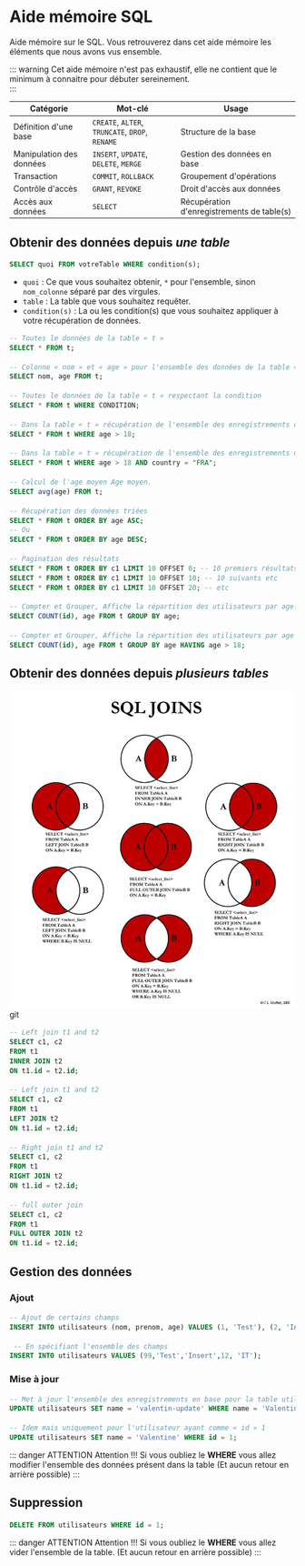 # Aide mémoire SQL

Aide mémoire sur le SQL. Vous retrouverez dans cet aide mémoire les éléments que nous avons vus ensemble.

::: warning
Cet aide mémoire n'est pas exhaustif, elle ne contient que le minimum à connaitre pour débuter sereinement.  
:::

| Catégorie                | Mot-clé                                         | Usage                                      |
| ------------------------ | ----------------------------------------------- | ------------------------------------------ |
| Définition d'une base    | `CREATE`, `ALTER`, `TRUNCATE`, `DROP`, `RENAME` | Structure de la base                       |
| Manipulation des données | `INSERT`, `UPDATE`, `DELETE`, `MERGE`           | Gestion des données en base                |
| Transaction              | `COMMIT`, `ROLLBACK`                            | Groupement d'opérations                    |
| Contrôle d'accès         | `GRANT`, `REVOKE`                               | Droit d'accès aux données                  |
| Accès aux données        | `SELECT`                                        | Récupération d'enregistrements de table(s) |

## Obtenir des données depuis _une table_

```sql
SELECT quoi FROM votreTable WHERE condition(s);
```

- `quoi` : Ce que vous souhaitez obtenir, `*` pour l'ensemble, sinon `nom_colonne` séparé par des virgules.
- `table` : La table que vous souhaitez requêter.
- `condition(s)` : La ou les condition(s) que vous souhaitez appliquer à votre récupération de données.

```sql
-- Toutes le données de la table « t »
SELECT * FROM t;

-- Colonne « nom » et « age » pour l'ensemble des données de la table « t »
SELECT nom, age FROM t;

-- Toutes le données de la table « t » respectant la condition
SELECT * FROM t WHERE CONDITION;

-- Dans la table « t » récupération de l'ensemble des enregistrements dont la colonne « age » est plus grand que 18.
SELECT * FROM t WHERE age > 18;

-- Dans la table « t » récupération de l'ensemble des enregistrements dont la colonne « age » est plus grand que 18 et ayant comme « country » FRA.
SELECT * FROM t WHERE age > 18 AND country = "FRA";

-- Calcul de l'age moyen Age moyen.
SELECT avg(age) FROM t;

-- Récupération des données triées
SELECT * FROM t ORDER BY age ASC;
-- Ou
SELECT * FROM t ORDER BY age DESC;

-- Pagination des résultats
SELECT * FROM t ORDER BY c1 LIMIT 10 OFFSET 0; -- 10 premiers résultats
SELECT * FROM t ORDER BY c1 LIMIT 10 OFFSET 10; -- 10 suivants etc
SELECT * FROM t ORDER BY c1 LIMIT 10 OFFSET 20; -- etc

-- Compter et Grouper, Affiche la répartition des utilisateurs par age.
SELECT COUNT(id), age FROM t GROUP BY age;

-- Compter et Grouper, Affiche la répartition des utilisateurs par age pour les personnes de plus de 18ans
SELECT COUNT(id), age FROM t GROUP BY age HAVING age > 18;
```

## Obtenir des données depuis _plusieurs tables_

![SQL Join](./sql_join.png)
git

```sql
-- Left join t1 and t2
SELECT c1, c2
FROM t1
INNER JOIN t2
ON t1.id = t2.id;

-- Left join t1 and t2
SELECT c1, c2
FROM t1
LEFT JOIN t2
ON t1.id = t2.id;

-- Right join t1 and t2
SELECT c1, c2
FROM t1
RIGHT JOIN t2
ON t1.id = t2.id;

-- full outer join
SELECT c1, c2
FROM t1
FULL OUTER JOIN t2
ON t1.id = t2.id;
```

## Gestion des données

### Ajout

```sql
-- Ajout de certains champs
INSERT INTO utilisateurs (nom, prenom, age) VALUES (1, 'Test'), (2, 'Insert'), (3, 22);

 -- En spécifiant l'ensemble des champs
INSERT INTO utilisateurs VALUES (99,'Test','Insert',12, 'IT');
```

### Mise à jour

```sql
-- Met à jour l'ensemble des enregistrements en base pour la table utilisateur pour ceux ayant comme nom « Valentin »
UPDATE utilisateurs SET name = 'valentin-update' WHERE name = 'Valentin';

-- Idem mais uniquement pour l'utilisateur ayant comme « id » 1
UPDATE utilisateurs SET name = 'Valentine' WHERE id = 1;
```

::: danger ATTENTION
Attention !!! Si vous oubliez le **WHERE** vous allez modifier l'ensemble des données présent dans la table (Et aucun retour en arrière possible)
:::

## Suppression

```sql
DELETE FROM utilisateurs WHERE id = 1;
```

::: danger ATTENTION
Attention !!! Si vous oubliez le **WHERE** vous allez vider l'ensemble de la table. (Et aucun retour en arrière possible)
:::
